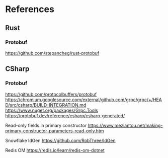 
# References

## Rust

### Protobuf

<https://github.com/stepancheg/rust-protobuf>

## CSharp

### Protobuf

<https://github.com/protocolbuffers/protobuf>
<https://chromium.googlesource.com/external/github.com/grpc/grpc/+/HEAD/src/csharp/BUILD-INTEGRATION.md>
<https://www.nuget.org/packages/Grpc.Tools>
<https://protobuf.dev/reference/csharp/csharp-generated/>

Read-only fields in primary constructor
<https://www.meziantou.net/making-primary-constructor-parameters-read-only.htm>

Snowflake IdGen
<https://github.com/RobThree/IdGen>

Redis OM
<https://redis.io/learn/redis-om-dotnet>
